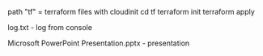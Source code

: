 path "tf" = terraform files with cloudinit
cd tf
terraform init
terraform apply

log.txt - log from console

Microsoft PowerPoint Presentation.pptx - presentation


